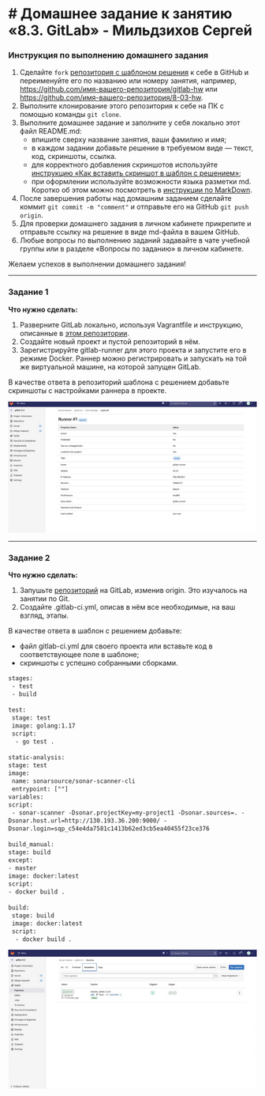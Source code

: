 # # Домашнее задание к занятию «8.3. GitLab» - Мильдзихов Сергей

### Инструкция по выполнению домашнего задания

   1. Сделайте `fork` [репозитория c шаблоном решения](https://github.com/netology-code/sys-pattern-homework) к себе в GitHub и переименуйте его по названию или номеру занятия, например, https://github.com/имя-вашего-репозитория/gitlab-hw или https://github.com/имя-вашего-репозитория/8-03-hw.
   2. Выполните клонирование этого репозитория к себе на ПК с помощью команды `git clone`.
   3. Выполните домашнее задание и заполните у себя локально этот файл README.md:
      - впишите сверху название занятия, ваши фамилию и имя;
      - в каждом задании добавьте решение в требуемом виде — текст, код, скриншоты, ссылка.
      - для корректного добавления скриншотов используйте [инструкцию «Как вставить скриншот в шаблон с решением»](https://github.com/netology-code/sys-pattern-homework/blob/main/screen-instruction.md);
      - при оформлении используйте возможности языка разметки md. Коротко об этом можно посмотреть в [инструкции  по MarkDown](https://github.com/netology-code/sys-pattern-homework/blob/main/md-instruction.md).
   4. После завершения работы над домашним заданием сделайте коммит `git commit -m "comment"` и отправьте его на GitHub `git push origin`.
   5. Для проверки домашнего задания в личном кабинете прикрепите и отправьте ссылку на решение в виде md-файла в вашем GitHub.
   6. Любые вопросы по выполнению заданий задавайте в чате учебной группы или в разделе «Вопросы по заданию» в личном кабинете.
   
Желаем успехов в выполнении домашнего задания!

---

### Задание 1

**Что нужно сделать:**

1. Разверните GitLab локально, используя Vagrantfile и инструкцию, описанные в [этом репозитории](https://github.com/netology-code/sdvps-materials/tree/main/gitlab).   
2. Создайте новый проект и пустой репозиторий в нём.
3. Зарегистрируйте gitlab-runner для этого проекта и запустите его в режиме Docker. Раннер можно регистрировать и запускать на той же виртуальной машине, на которой запущен GitLab.

В качестве ответа в репозиторий шаблона с решением добавьте скриншоты с настройками раннера в проекте.

![Image alt](https://github.com/mildzikhov01/gitlab/blob/main/img/1.png)

---

### Задание 2

**Что нужно сделать:**

1. Запушьте [репозиторий](https://github.com/netology-code/sdvps-materials/tree/main/gitlab) на GitLab, изменив origin. Это изучалось на занятии по Git.
2. Создайте .gitlab-ci.yml, описав в нём все необходимые, на ваш взгляд, этапы.

В качестве ответа в шаблон с решением добавьте: 
   
 * файл gitlab-ci.yml для своего проекта или вставьте код в соответствующее поле в шаблоне; 
 * скриншоты с успешно собранными сборками.
 
 ```
 stages:
  - test
  - build

test:
  stage: test
  image: golang:1.17
  script:
   - go test .

static-analysis:
 stage: test
 image:
  name: sonarsource/sonar-scanner-cli
  entrypoint: [""]
 variables:
 script:
  - sonar-scanner -Dsonar.projectKey=my-project1 -Dsonar.sources=. -Dsonar.host.url=http://130.193.36.200:9000/ -Dsonar.login=sqp_c54e4da7581c1413b62ed3cb5ea40455f23ce376

build_manual:
 stage: build
 except:
 - master
 image: docker:latest
 script:
 - docker build .

build:
  stage: build
  image: docker:latest
  script:
   - docker build .

 ```
 
![Image alt](https://github.com/mildzikhov01/gitlab/blob/main/img/2.png)
 

